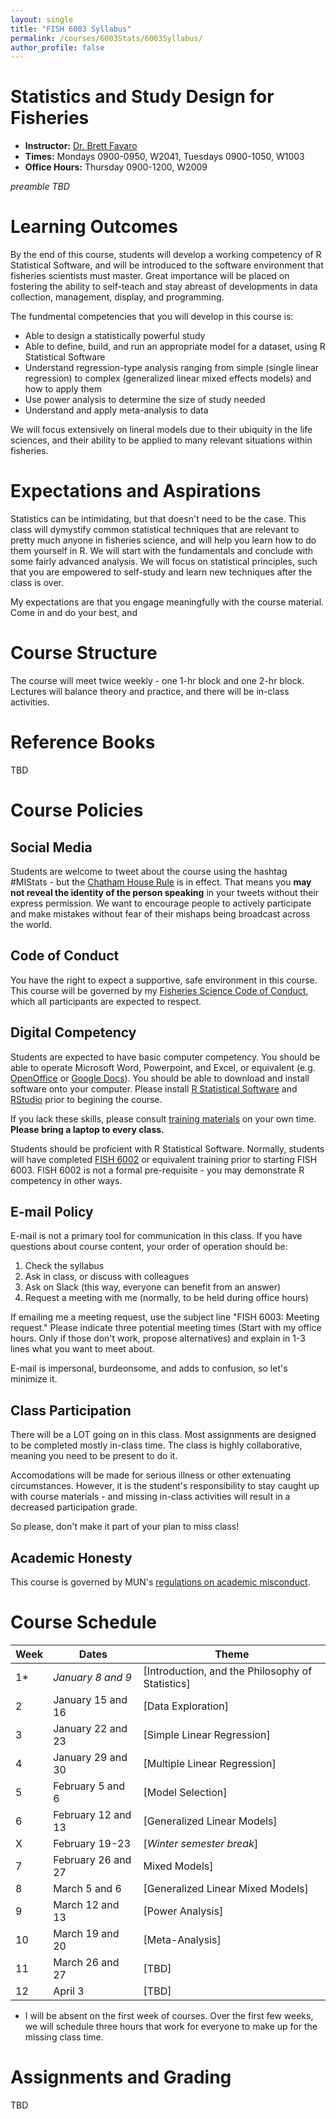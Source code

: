 ```yaml
---
layout: single
title: "FISH 6003 Syllabus"
permalink: /courses/6003Stats/6003Syllabus/
author_profile: false
---
```


# Statistics and Study Design for Fisheries

- **Instructor:** [Dr. Brett Favaro](http://about.me/brettfavaro)
- **Times:** Mondays 0900-0950, W2041, Tuesdays 0900-1050, W1003
- **Office Hours:** Thursday 0900-1200, W2009

*preamble TBD*

# Learning Outcomes
By the end of this course, students will develop a working competency of R Statistical Software, and will be introduced to the software environment that fisheries scientists must master. Great importance will be placed on fostering the ability to self-teach and stay abreast of developments in data collection, management, display, and programming.

The fundmental competencies that you will develop in this course is:
* Able to design a statistically powerful study
* Able to define, build, and run an appropriate model for a dataset, using R Statistical Software
* Understand regression-type analysis ranging from simple (single linear regression) to complex (generalized linear mixed effects models) and how to apply them
* Use power analysis to determine the size of study needed
* Understand and apply meta-analysis to data 

We will focus extensively on lineral models due to their ubiquity in the life sciences, and their ability to be applied to many relevant situations within fisheries. 

# Expectations and Aspirations

Statistics can be intimidating, but that doesn't need to be the case. This class will dymystify common statistical techniques that are relevant to pretty much anyone in fisheries science, and will help you learn how to do them yourself in R. We will start with the fundamentals and conclude with some fairly advanced analysis. We will focus on statistical principles, such that you are empowered to self-study and learn new techniques after the class is over. 

My expectations are that you engage meaningfully with the course material. Come in and do your best, and 

# Course Structure

The course will meet twice weekly - one 1-hr block and one 2-hr block. Lectures will balance theory and practice, and there will be in-class activities.

# Reference Books

TBD

# Course Policies 

## Social Media
Students are welcome to tweet about the course using the hashtag #MIStats - but the [Chatham House Rule](https://www.chathamhouse.org/about/chatham-house-rule%20) is in effect. That means you **may not reveal the identity of the person speaking** in your tweets without their express permission. We want to encourage people to actively participate and make mistakes without fear of their mishaps being broadcast across the world. 

## Code of Conduct
You have the right to expect a supportive, safe environment in this course. This course will be governed by my [Fisheries Science Code of Conduct](/courses/coursesCodeofConduct), which all participants are expected to respect.

## Digital Competency
Students are expected to have basic computer competency. You should be able to operate Microsoft Word, Powerpoint, and Excel, or equivalent (e.g. [OpenOffice](https://www.openoffice.org/) or [Google Docs](https://docs.google.com/)). You should be able to download and install software onto your computer. Please install [R Statistical Software](https://www.r-project.org/) and [RStudio](https://www.rstudio.com/) prior to begining the course. 

If you lack these skills, please consult [training materials](https://www.microsoft.com/en-us/learning/training.aspx) on your own time. **Please bring a laptop to every class.**

Students should be proficient with R Statistical Software. Normally, students will have completed [FISH 6002](https://mifisheriesscience.github.io/courses/6002Data/) or equivalent training prior to starting FISH 6003. FISH 6002 is not a formal pre-requisite - you may demonstrate R competency in other ways.

## E-mail Policy
E-mail is not a primary tool for communication in this class. If you have questions about course content, your order of operation should be: 

1. Check the syllabus
2. Ask in class, or discuss with colleagues
3. Ask on Slack (this way, everyone can benefit from an answer)
4. Request a meeting with me (normally, to be held during office hours)

If emailing me a meeting request, use the subject line "FISH 6003: Meeting request." Please indicate three potential meeting times (Start with my office hours. Only if those don't work, propose alternatives) and explain in 1-3 lines what you want to meet about. 

E-mail is impersonal, burdeonsome, and adds to confusion, so let's minimize it. 

## Class Participation
There will be a LOT going on in this class. Most assignments are designed to be completed mostly in-class time. The class is highly collaborative, meaning you need to be present to do it. 

Accomodations will be made for serious illness or other extenuating circumstances. However, it is the student's responsibility to stay caught up with course materials - and missing in-class activities will result in a decreased participation grade.

So please, don't make it part of your plan to miss class! 

## Academic Honesty
This course is governed by MUN's [regulations on academic misconduct](http://www.mun.ca/regoff/calendar/sectionNo=REGS-0748).

# Course Schedule

| **Week**  | **Dates**  | **Theme**  | 
|-----------|------------|-------------|
| 1*       |  *January  8 and 9*   | [Introduction, and the Philosophy of Statistics]|
|2| January 15 and 16 | [Data Exploration] |
|3| January 22 and 23  | [Simple Linear Regression]  |
|4| January 29 and 30 | [Multiple Linear Regression] |
|5| February 5 and 6 | [Model Selection] |
|6| February 12 and 13 | [Generalized Linear Models]|
|X| February 19-23 | [*Winter semester break*] |
|7| February 26 and 27 | Mixed Models] |
|8| March 5 and 6 | [Generalized Linear Mixed Models] |
|9| March 12 and 13 | [Power Analysis] |
|10| March 19 and 20 | [Meta-Analysis] |
|11| March 26 and 27 | [TBD] |
|12| April 3 | [TBD] |

* I will be absent on the first week of courses. Over the first few weeks, we will schedule three hours that work for everyone to make up for the missing class time.

# Assignments and Grading

TBD